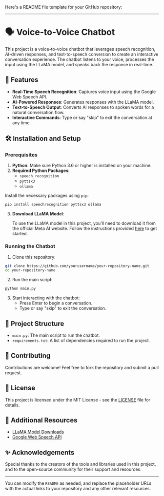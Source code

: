 Here's a README file template for your GitHub repository:

---

# 🗣️ Voice-to-Voice Chatbot

This project is a voice-to-voice chatbot that leverages speech recognition, AI-driven responses, and text-to-speech conversion to create an interactive conversation experience. The chatbot listens to your voice, processes the input using the LLaMA model, and speaks back the response in real-time.

## 🚀 Features

- **Real-Time Speech Recognition**: Captures voice input using the Google Web Speech API.
- **AI-Powered Responses**: Generates responses with the LLaMA model.
- **Text-to-Speech Output**: Converts AI responses to spoken words for a natural conversation flow.
- **Interactive Commands**: Type or say "skip" to exit the conversation at any time.

## 🛠️ Installation and Setup

### Prerequisites

1. **Python**: Make sure Python 3.6 or higher is installed on your machine.
2. **Required Python Packages**:
   - `speech_recognition`
   - `pyttsx3`
   - `ollama`

Install the necessary packages using `pip`:

```bash
pip install speechrecognition pyttsx3 ollama
```

3. **Download LLaMA Model**:

   To use the LLaMA model in this project, you'll need to download it from the official Meta AI website. Follow the instructions provided [here](https://llama.meta.com/llama-downloads) to get started.

### Running the Chatbot

1. Clone this repository:

```bash
git clone https://github.com/yourusername/your-repository-name.git
cd your-repository-name
```

2. Run the main script:

```bash
python main.py
```

3. Start interacting with the chatbot:
   - Press Enter to begin a conversation.
   - Type or say "skip" to exit the conversation.

## 📂 Project Structure

- `main.py`: The main script to run the chatbot.
- `requirements.txt`: A list of dependencies required to run the project.

## 🤝 Contributing

Contributions are welcome! Feel free to fork the repository and submit a pull request.

## 📄 License

This project is licensed under the MIT License - see the [LICENSE](LICENSE) file for details.

## 🔗 Additional Resources

- [LLaMA Model Downloads](https://llama.meta.com/llama-downloads)
- [Google Web Speech API](https://cloud.google.com/speech-to-text)

## ✨ Acknowledgements

Special thanks to the creators of the tools and libraries used in this project, and to the open-source community for their support and resources.

---

You can modify the `README` as needed, and replace the placeholder URLs with the actual links to your repository and any other relevant resources.
